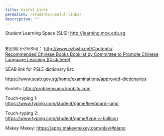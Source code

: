 ```yaml
---
title: Useful Links
permalink: /students/useful-links/
description: ""
---
```

<p>Student Learning Space (SLS):&nbsp;<a href="http://learning.moe.edu.sg/" target="_blank" rel="noopener">http://learning.moe.edu.sg</a></p>
<br>知识网 (eZhiShi)：&nbsp;<a href="http://www.ezhishi.net/Contents/" target="_blank" rel="noopener">http://www.ezhishi.net/Contents/</a><br><a href="/files/%E5%B0%8F%E5%AD%A6%E5%8D%8E%E6%96%87%E8%AF%BE%E5%A4%96%E8%AF%BB%E7%89%A9%E5%8F%82%E8%80%83%E4%B9%A6%E7%9B%AE%202020_revised.pdf" target="">Recommended Chinese Books Booklist by Committee to Promote Chinese Language Learning (Click here)</a>
<p>SEAB link for PSLE dictionary list:&nbsp;</p><a href="https://www.seab.gov.sg/home/examinations/approved-dictionaries" target="">https://www.seab.gov.sg/home/examinations/approved-dictionaries</a>
<p>Koobits:&nbsp;<a href="http://problemsums.koobits.com/" target="_blank" rel="noopener">http://problemsums.koobits.com</a></p>
<p>Touch-typing 1:<br><a href="https://www.typing.com/student/game/keyboard-jump" target="">https://www.typing.com/student/game/keyboard-jump</a></p>
<p>Touch-typing 2:<br><a href="https://www.typing.com/student/game/type-a-balloon" target="">https://www.typing.com/student/game/type-a-balloon</a></p>
<p>Makey Makey:&nbsp;<a href="https://apps.makeymakey.com/play/#piano" target="_blank" rel="noopener">https://apps.makeymakey.com/play/#piano</a></p>